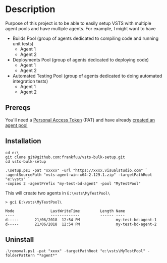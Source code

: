# Description
Purpose of this project is to be able to easily setup VSTS with multiple agent pools and have multiple agents. For example, I might want to have

- Builds Pool (group of agents dedicated to compiling code and running unit tests)
  - Agent 1
  - Agent 2
- Deployments Pool (group of agents dedicated to deploying code)
  - Agent 1
  - Agent 2
- Automated Testing Pool (group of agents dedicated to doing automated integration tests)
  - Agent 1
  - Agent 2

## Prereqs
You'll need a [Personal Access Token](https://docs.microsoft.com/en-us/vsts/accounts/use-personal-access-tokens-to-authenticate?view=vsts) (PAT) and have already [created an agent pool](https://docs.microsoft.com/en-us/vsts/pipelines/agents/pools-queues?view=vsts#creating-agent-pools-and-queues)

## Installation

```
cd e:\
git clone git@github.com:frankfuu/vsts-bulk-setup.git
cd vsts-bulk-setup
```

```
.\setup.ps1 -pat "xxxxx" -url "https://xxxx.visualstudio.com" `
-agentSourcePath "vsts-agent-win-x64-2.129.1.zip" -targetPathRoot "e:\vsts" `
-copies 2 -agentPrefix "my-test-bd-agent" -pool "MyTestPool"
```

This will create two agents in `E:\vsts\MyTestPool\`
```
> gci E:\vsts\MyTestPool\    

Mode                LastWriteTime         Length Name
----                -------------         ------ ----
d-----       21/06/2018  12:54 PM                my-test-bd-agent-1
d-----       21/06/2018  12:54 PM                my-test-bd-agent-2
```

## Uninstall
```
.\removal.ps1 -pat "xxxx" -targetPathRoot "e:\vsts\MyTestPool" -folderPattern "*agent*" 
```
